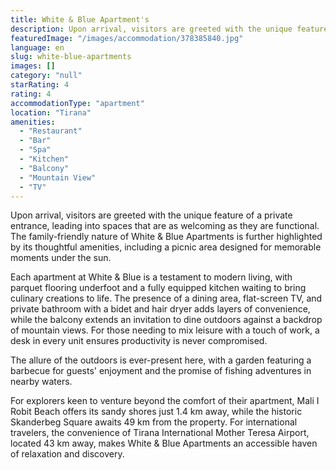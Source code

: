 ```yaml
---
title: White & Blue Apartment's
description: Upon arrival, visitors are greeted with the unique feature of a private entrance, leading into spaces that are as welcoming as they are functional. The family-f
featuredImage: "/images/accommodation/378385840.jpg"
language: en
slug: white-blue-apartments
images: []
category: "null"
starRating: 4
rating: 4
accommodationType: "apartment"
location: "Tirana"
amenities:
  - "Restaurant"
  - "Bar"
  - "Spa"
  - "Kitchen"
  - "Balcony"
  - "Mountain View"
  - "TV"
---
```


Upon arrival, visitors are greeted with the unique feature of a private entrance, leading into spaces that are as welcoming as they are functional. The family-friendly nature of White & Blue Apartments is further highlighted by its thoughtful amenities, including a picnic area designed for memorable moments under the sun.

Each apartment at White & Blue is a testament to modern living, with parquet flooring underfoot and a fully equipped kitchen waiting to bring culinary creations to life. The presence of a dining area, flat-screen TV, and private bathroom with a bidet and hair dryer adds layers of convenience, while the balcony extends an invitation to dine outdoors against a backdrop of mountain views. For those needing to mix leisure with a touch of work, a desk in every unit ensures productivity is never compromised.

The allure of the outdoors is ever-present here, with a garden featuring a barbecue for guests' enjoyment and the promise of fishing adventures in nearby waters.

For explorers keen to venture beyond the comfort of their apartment, Mali I Robit Beach offers its sandy shores just 1.4 km away, while the historic Skanderbeg Square awaits 49 km from the property. For international travelers, the convenience of Tirana International Mother Teresa Airport, located 43 km away, makes White & Blue Apartments an accessible haven of relaxation and discovery.

